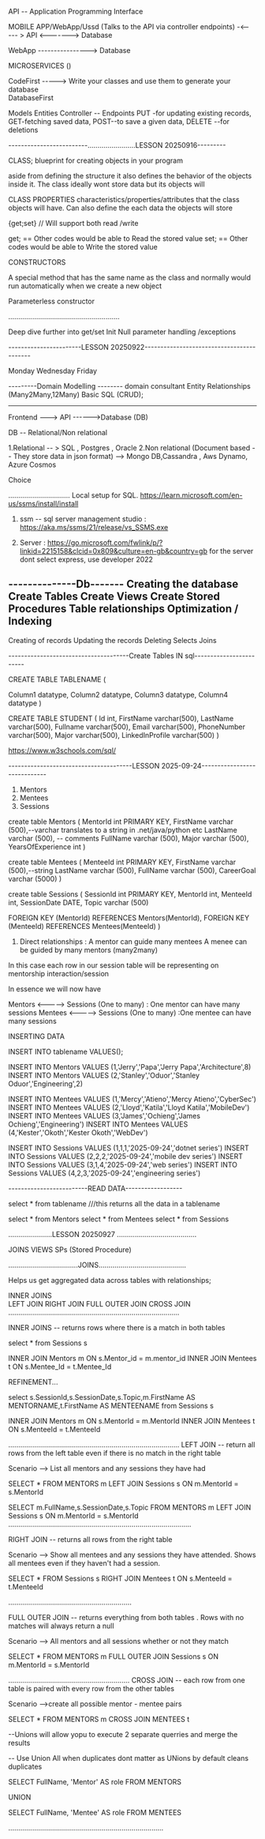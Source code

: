 API -- Application Programming Interface


MOBILE APP/WebApp/Ussd (Talks to the API via controller endpoints) -<----- > API <-------> Database  


WebApp ----------------> Database 


MICROSERVICES ()


CodeFirst      -----> Write your classes and use them to generate your database  
DatabaseFirst


Models
Entities
Controller -- Endpoints
PUT -for updating existing records,
GET-fetching saved data,
POST--to save a given data,
DELETE --for deletions



-------------------------........................LESSON 20250916---------

CLASS;
blueprint for creating objects in your program

aside from defining the structure it also defines the behavior of the objects inside it. The class ideally wont store data but its objects will

CLASS PROPERTIES
characteristics/properties/attributes that the class objects will have. Can also define the each data the objects will store


{get;set} // Will support both read /write 

get; == Other codes would be able to Read the stored value
set; == Other codes would be able to Write the stored value


CONSTRUCTORS

A special method that has the same name as the class and normally would run automatically when we create a new object


Parameterless constructor



........................................................

Deep dive further into get/set
Init 
Null parameter handling /exceptions





-----------------------LESSON 20250922------------------------------------------


Monday
Wednesday
Friday


---------Domain Modelling --------
domain consultant
Entity Relationships (Many2Many,12Many)
Basic SQL (CRUD);


-------------------------------------------------------

Frontend ---> API ------>Database (DB)

DB -- Relational/Non relational

1.Relational -- > SQL , Postgres , Oracle
2.Non relational (Document based -- They store data in json format) --> Mongo DB,Cassandra , Aws Dynamo, Azure Cosmos

Choice

...............................
Local setup for SQL. 
https://learn.microsoft.com/en-us/ssms/install/install


1. ssm -- sql server management studio : https://aka.ms/ssms/21/release/vs_SSMS.exe

2. Server  : https://go.microsoft.com/fwlink/p/?linkid=2215158&clcid=0x809&culture=en-gb&country=gb
 for the server dont select express, use developer 2022


--------------Db-------
Creating the database
Create Tables
Create Views
Create Stored Procedures
Table relationships 
Optimization / Indexing
-------------
Creating of records
Updating the records
Deleting
Selects
Joins

--------------------------------------Create Tables IN sql------------------------

CREATE TABLE TABLENAME (
 
Column1  datatype,
Column2  datatype,
Column3  datatype,
Column4  datatype
)

CREATE TABLE STUDENT (
Id int,
FirstName varchar(500),
LastName varchar(500),
Fullname varchar(500),
Email varchar(500),
PhoneNumber varchar(500),
Major varchar(500),
LinkedInProfile varchar(500)
)




https://www.w3schools.com/sql/








---------------------------------------LESSON 2025-09-24-----------------------------




1. Mentors
2. Mentees
3. Sessions



create table Mentors (
MentorId int PRIMARY KEY,
FirstName varchar (500),--varchar translates to a string in .net/java/python etc
LastName varchar (500), -- comments
FullName varchar (500),
Major varchar (500),
YearsOfExperience int
)


create table Mentees (
MenteeId int PRIMARY KEY,
FirstName varchar (500),--string
LastName varchar (500),
FullName varchar (500),
CareerGoal varchar (5000)
)


create table Sessions 
(
  SessionId int PRIMARY KEY, 
  MentorId int,
  MenteeId int,
  SessionDate DATE,
  Topic varchar (500)
  
  FOREIGN KEY (MentorId) REFERENCES Mentors(MentorId),
  FOREIGN KEY (MenteeId) REFERENCES Mentees(MenteeId)
)

1. Direct relationships : A mentor can guide many mentees
                          A menee can be guided by many mentors (many2many)

In this case each row in our session table will be representing on mentorship interaction/session


In essence we will now have 

Mentors <-----> Sessions (One to many) : One mentor can have many sessions
Mentees <-----> Sessions (One to many) :One mentee can have many sessions





INSERTING DATA


INSERT INTO tablename VALUES();


INSERT INTO Mentors VALUES (1,'Jerry','Papa','Jerry Papa','Architecture',8)
INSERT INTO Mentors VALUES (2,'Stanley','Oduor','Stanley Oduor','Engineering',2)


INSERT INTO Mentees VALUES (1,'Mercy','Atieno','Mercy Atieno','CyberSec')
INSERT INTO Mentees VALUES (2,'Lloyd','Katila','Lloyd Katila','MobileDev')
INSERT INTO Mentees VALUES (3,'James','Ochieng','James Ochieng','Engineering')
INSERT INTO Mentees VALUES (4,'Kester','Okoth','Kester Okoth','WebDev')


INSERT INTO Sessions VALUES (1,1,1,'2025-09-24','dotnet series')
INSERT INTO Sessions VALUES (2,2,2,'2025-09-24','mobile dev series')
INSERT INTO Sessions VALUES (3,1,4,'2025-09-24','web series')
INSERT INTO Sessions VALUES (4,2,3,'2025-09-24','engineering series')



-------------------------READ DATA------------------

select * from tablename ///this returns all the data in a tablename


select * from Mentors
select * from Mentees
select * from Sessions




......................LESSON 20250927 ........................................

JOINS
VIEWS
SPs (Stored Procedure)

...................................JOINS............................................

Helps us get aggregated data across tables with relationships;

INNER JOINS  
LEFT JOIN
RIGHT JOIN
FULL OUTER JOIN
CROSS JOIN
......................................................................................

INNER JOINS  -- returns rows where there is a match in both tables

select * from Sessions s

INNER JOIN Mentors m ON s.Mentor_id = m.mentor_id
INNER JOIN Mentees t ON s.Mentee_Id = t.Mentee_Id 



REFINEMENT...


select s.SessionId,s.SessionDate,s.Topic,m.FirstName AS MENTORNAME,t.FirstName AS MENTEENAME from Sessions s

INNER JOIN Mentors m ON s.MentorId = m.MentorId
INNER JOIN Mentees t ON s.MenteeId = t.MenteeId 

......................................................................................
LEFT JOIN  -- return all rows from the left table even if there is no match in the right table

Scenario --> List all mentors and any sessions they have had

SELECT * FROM MENTORS m
LEFT JOIN Sessions s ON m.MentorId = s.MentorId



SELECT m.FullName,s.SessionDate,s.Topic FROM MENTORS m
LEFT JOIN Sessions s ON m.MentorId = s.MentorId
............................................................................................

RIGHT JOIN -- returns all rows from the right table

Scenario --> Show all mentees and any sessions they have attended. Shows all mentees even if they haven't had a session.

SELECT * FROM Sessions s RIGHT JOIN Mentees t ON s.MenteeId = t.MenteeId

..............................................................

FULL OUTER JOIN -- returns everything from both tables . Rows with no matches will always return a null

Scenario --> All mentors and all sessions whether or not they match

SELECT * FROM MENTORS m
FULL OUTER JOIN Sessions s ON  m.MentorId = s.MentorId


.............................................................
CROSS JOIN --  each row from one table is paired  with every row from the other tables

Scenario -->create all possible mentor - mentee pairs

SELECT * FROM MENTORS m CROSS JOIN MENTEES t


--Unions will allow yopu to execute 2 separate querries and merge the results

-- Use Union All when duplicates dont matter as UNions by default cleans duplicates

SELECT FullName, 'Mentor'  AS role FROM MENTORS

UNION

SELECT FullName, 'Mentee'  AS role FROM MENTEES


..............................................................................

















